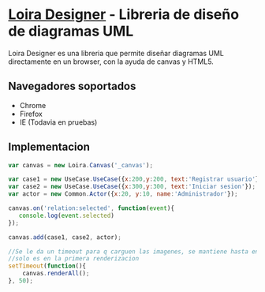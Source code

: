 [Loira Designer](http://lanstat.net) - Libreria de diseño de diagramas UML
=========
Loira Designer es una libreria que permite diseñar diagramas UML directamente en un browser, con la ayuda de canvas
y HTML5.

Navegadores soportados
--------------------------------------

- Chrome
- Firefox
- IE (Todavia en pruebas)

Implementacion
--------------------------------------

```javascript
var canvas = new Loira.Canvas('_canvas');

var case1 = new UseCase.UseCase({x:200,y:200, text:'Registrar usuario'});
var case2 = new UseCase.UseCase({x:300,y:300, text:'Iniciar sesion'});
var actor = new Common.Actor({x:20, y:10, name:'Administrador'});

canvas.on('relation:selected', function(event){
   console.log(event.selected) 
});

canvas.add(case1, case2, actor);

//Se le da un timeout para q carguen las imagenes, se mantiene hasta encontrar otra forma
//solo es en la primera renderizacion
setTimeout(function(){
    canvas.renderAll();
}, 50);
```


